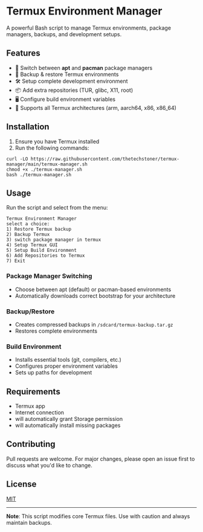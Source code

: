 # Termux Environment Manager

A powerful Bash script to manage Termux environments, package managers, backups, and development setups.

## Features

- 🔄 Switch between **apt** and **pacman** package managers
- 💾 Backup & restore Termux environments
- 🛠️ Setup complete development environment
- 📦 Add extra repositories (TUR, glibc, X11, root)
- 🖥️ Configure build environment variables
- 📱 Supports all Termux architectures (arm, aarch64, x86, x86_64)

## Installation

1. Ensure you have Termux installed
2. Run the following commands:

```
curl -LO https://raw.githubusercontent.com/thetechstoner/termux-manager/main/termux-manager.sh
chmod +x ./termux-manager.sh
bash ./termux-manager.sh
```

## Usage

Run the script and select from the menu:

```
Termux Environment Manager
select a choice:
1) Restore Termux backup
2) Backup Termux
3) switch package manager in termux
4) Setup Termux GUI
5) Setup Build Environment
6) Add Repositories to Termux
7) Exit
```

### Package Manager Switching
- Choose between apt (default) or pacman-based environments
- Automatically downloads correct bootstrap for your architecture

### Backup/Restore
- Creates compressed backups in `/sdcard/termux-backup.tar.gz`
- Restores complete environments

### Build Environment
- Installs essential tools (git, compilers, etc.)
- Configures proper environment variables
- Sets up paths for development

## Requirements

- Termux app
- Internet connection
- will automatically grant Storage permission
- will automatically install missing packages

## Contributing

Pull requests are welcome. For major changes, please open an issue first to discuss what you'd like to change.

## License

[MIT](https://choosealicense.com/licenses/mit/)

---

**Note**: This script modifies core Termux files. Use with caution and always maintain backups.
